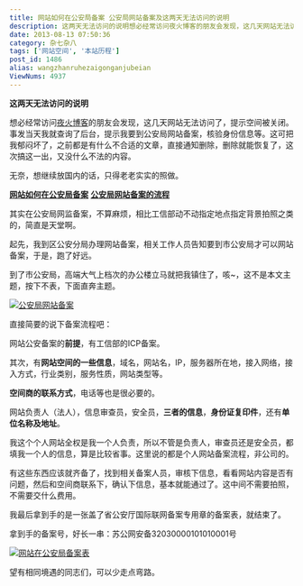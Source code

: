 ```yaml
---
title: 网站如何在公安局备案 公安局网站备案及这两天无法访问的说明
description: 这两天无法访问的说明想必经常访问夜火博客的朋友会发现，这几天网站无法访问了，提示空间被关闭。事发当天我就查询了后台，提示我要到公安局网站备案，核验身份信息等。这可把我郁闷坏了，之前都是有什么不合适的文章，直接通知删除，删除就能恢复了，这次搞这一出，又没什么不法的内容。无奈，想继续放国内的话，只得老老实实的照做。网站如何在公安局备案公安局网站备案的流程其实在公安局网监备案，不算麻烦，相比工信部动不
date: 2013-08-13 07:50:36
category: 杂七杂八
tags: ['网站空间', '本站历程']
post_id: 1486
alias: wangzhanruhezaigonganjubeian
ViewNums: 4937
---
```


**这两天无法访问的说明**

想必经常访问[夜火博客](http://www.15897.com/)的朋友会发现，这几天网站无法访问了，提示空间被关闭。事发当天我就查询了后台，提示我要到公安局网站备案，核验身份信息等。这可把我郁闷坏了，之前都是有什么不合适的文章，直接通知删除，删除就能恢复了，这次搞这一出，又没什么不法的内容。

无奈，想继续放国内的话，只得老老实实的照做。

**[网站如何在公安局备案](/blog/wangzhanruhezaigonganjubeian)** **[公安局网站备案的流程](/blog/wangzhanruhezaigonganjubeian)**

其实在公安局网监备案，不算麻烦，相比工信部动不动指定地点指定背景拍照之类的，简直是天堂啊。

起先，我到区公安分局办理网站备案，相关工作人员告知要到市公安局才可以网站备案，于是，跑了好远。

到了市公安局，高端大气上档次的办公楼立马就把我镇住了，咳~，这不是本文主题，按下不表，下面直奔主题。

[![公安局网站备案](http://t3.qpic.cn/mblogpic/7d5c370aa0b9d318f200/460)](/blog/wangzhanruhezaigonganjubeian)

直接简要的说下备案流程吧：

网站公安备案的**前提**，有工信部的ICP备案。

其次，有**网站空间的一些信息**，域名，网站名，IP，服务器所在地，接入网络，接入方式，行业类别，服务性质，网站类型等。

**空间商的联系方式**，电话等也是很必要的。

网站负责人（法人），信息审查员，安全员，**三者的信息**，**身份证复印件**，还有**单位名称及地址**。

我这个个人网站全权是我一个人负责，所以不管是负责人，审查员还是安全员，都填我一个人的信息，算是比较省事。这里说的都是个人网站备案流程，非公司的。

有这些东西应该就齐备了，找到相关备案人员，审核下信息，看看网站内容是否有问题，然后和空间商联系下，确认下信息，基本就能通过了。这中间不需要拍照，不需要交什么费用。

我最后拿到手的是一张盖了省公安厅国际联网备案专用章的备案表，就结束了。

拿到手的备案号，好长一串：苏公网安备32030000101010001号

[![网站在公安局备案表](http://t3.qpic.cn/mblogpic/9243afec6bceaa0a2f30/460)](/blog/wangzhanruhezaigonganjubeian)

望有相同境遇的同志们，可以少走点弯路。

